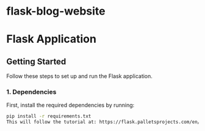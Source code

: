 # flask-blog-website

# Flask Application

## Getting Started

Follow these steps to set up and run the Flask application.

### 1. Dependencies

First, install the required dependencies by running:

```bash
pip install -r requirements.txt
This will follow the tutorial at: https://flask.palletsprojects.com/en/3.0.x/tutorial/


